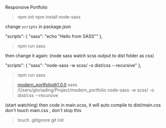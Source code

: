 
Responsive Portfolio

> npm init
> npm install node-sass

change `scripts` in package.json

  "scripts": {
    "sass": "echo \"Hello from SASS\""
  },

> npm run sass

then change it again:
(node sass watch scss output to dist folder as css)

"scripts": {
  "sass": "node-sass -w scss/ -o dist/css --recursive"
},

> npm run sass

> modern_portfolio@1.0.0 sass /Users/gloriading/Project/modern_portfolio
> node-sass -w scss/ -o dist/css --recursive

(start watching)
then code in main.scss, it will auto compile to dist/main.css
don't touch main.css , don't stop this


> touch .gitignore
> git init














<!--  -->
